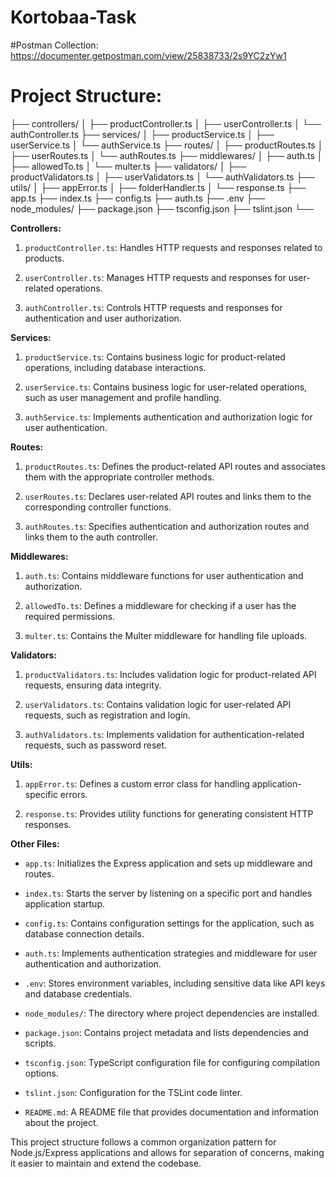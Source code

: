 # Kortobaa-Task

#Postman Collection: https://documenter.getpostman.com/view/25838733/2s9YC2zYw1

# Project Structure: 
  ├── controllers/
  │    ├── productController.ts
  │    ├── userController.ts
  │    └── authController.ts
  ├── services/
  │    ├── productService.ts
  │    ├── userService.ts
  │    └── authService.ts
  ├── routes/
  │    ├── productRoutes.ts
  │    ├── userRoutes.ts
  │    └── authRoutes.ts
  ├── middlewares/
  │    ├── auth.ts
  │    ├── allowedTo.ts
  │    └── multer.ts
  ├── validators/
  │    ├── productValidators.ts
  │    ├── userValidators.ts
  │    └── authValidators.ts
  ├── utils/
  │    ├── appError.ts
  │    ├── folderHandler.ts
  │    └── response.ts
  ├── app.ts
  ├── index.ts
  ├── config.ts
  ├── auth.ts
  ├── .env
  ├── node_modules/
  ├── package.json
  ├── tsconfig.json
  ├── tslint.json
  └──

**Controllers:**

1. `productController.ts`: Handles HTTP requests and responses related to products.

2. `userController.ts`: Manages HTTP requests and responses for user-related operations.

3. `authController.ts`: Controls HTTP requests and responses for authentication and user authorization.

**Services:**

1. `productService.ts`: Contains business logic for product-related operations, including database interactions.

2. `userService.ts`: Contains business logic for user-related operations, such as user management and profile handling.

3. `authService.ts`: Implements authentication and authorization logic for user authentication.

**Routes:**

1. `productRoutes.ts`: Defines the product-related API routes and associates them with the appropriate controller methods.

2. `userRoutes.ts`: Declares user-related API routes and links them to the corresponding controller functions.

3. `authRoutes.ts`: Specifies authentication and authorization routes and links them to the auth controller.

**Middlewares:**

1. `auth.ts`: Contains middleware functions for user authentication and authorization.

2. `allowedTo.ts`: Defines a middleware for checking if a user has the required permissions.

3. `multer.ts`: Contains the Multer middleware for handling file uploads.

**Validators:**

1. `productValidators.ts`: Includes validation logic for product-related API requests, ensuring data integrity.

2. `userValidators.ts`: Contains validation logic for user-related API requests, such as registration and login.

3. `authValidators.ts`: Implements validation for authentication-related requests, such as password reset.

**Utils:**

1. `appError.ts`: Defines a custom error class for handling application-specific errors.

2. `response.ts`: Provides utility functions for generating consistent HTTP responses.

**Other Files:**

- `app.ts`: Initializes the Express application and sets up middleware and routes.

- `index.ts`: Starts the server by listening on a specific port and handles application startup.

- `config.ts`: Contains configuration settings for the application, such as database connection details.

- `auth.ts`: Implements authentication strategies and middleware for user authentication and authorization.

- `.env`: Stores environment variables, including sensitive data like API keys and database credentials.

- `node_modules/`: The directory where project dependencies are installed.

- `package.json`: Contains project metadata and lists dependencies and scripts.

- `tsconfig.json`: TypeScript configuration file for configuring compilation options.

- `tslint.json`: Configuration for the TSLint code linter.

- `README.md`: A README file that provides documentation and information about the project.

This project structure follows a common organization pattern for Node.js/Express applications and allows for separation of concerns, making it easier to maintain and extend the codebase.

